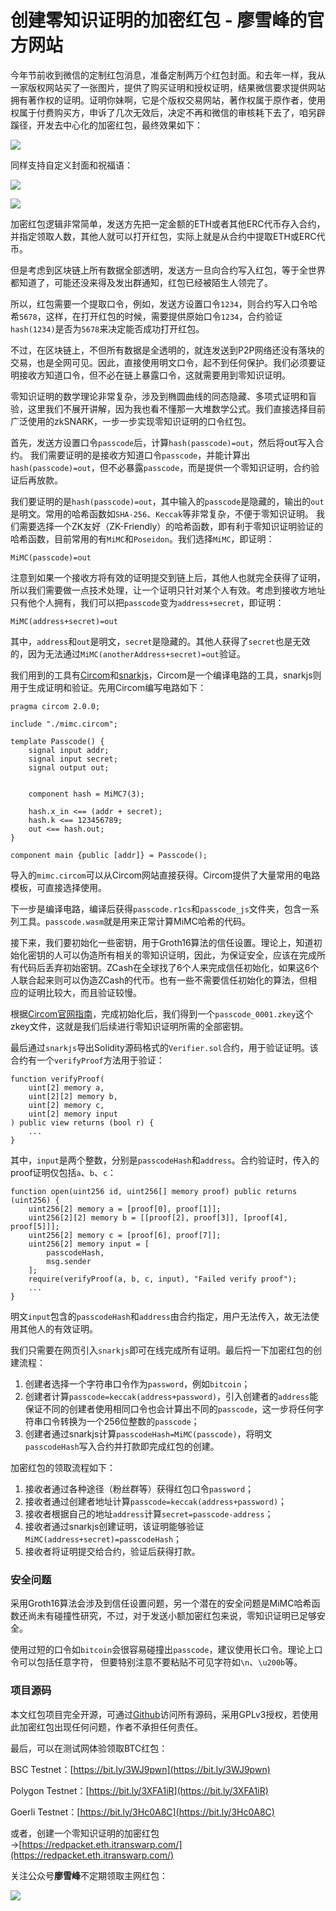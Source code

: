 # 创建零知识证明的加密红包 - 廖雪峰的官方网站
今年节前收到微信的定制红包消息，准备定制两万个红包封面。和去年一样，我从一家版权网站买了一张图片，提供了购买证明和授权证明，结果微信要求提供网站拥有著作权的证明。证明你妹啊，它是个版权交易网站，著作权属于原作者，使用权属于付费购买方，申诉了几次无效后，决定不再和微信的审核耗下去了，咱另辟蹊径，开发去中心化的加密红包，最终效果如下：

![](https://www.liaoxuefeng.com/files/attachments/1526959372763203/l)

同样支持自定义封面和祝福语：

![](https://www.liaoxuefeng.com/files/attachments/1526959410511938/l)

![](https://www.liaoxuefeng.com/files/attachments/1527185124884547/l)

加密红包逻辑非常简单，发送方先把一定金额的ETH或者其他ERC代币存入合约，并指定领取人数，其他人就可以打开红包，实际上就是从合约中提取ETH或ERC代币。

但是考虑到区块链上所有数据全部透明，发送方一旦向合约写入红包，等于全世界都知道了，可能还没来得及发出群通知，红包已经被陌生人领完了。

所以，红包需要一个提取口令，例如，发送方设置口令`1234`，则合约写入口令哈希`5678`，这样，在打开红包的时候，需要提供原始口令`1234`，合约验证`hash(1234)`是否为`5678`来决定能否成功打开红包。

不过，在区块链上，不但所有数据是全透明的，就连发送到P2P网络还没有落块的交易，也是全网可见。因此，直接使用明文口令，起不到任何保护。我们必须要证明接收方知道口令，但不必在链上暴露口令，这就需要用到零知识证明。

零知识证明的数学理论非常复杂，涉及到椭圆曲线的同态隐藏、多项式证明和盲验，这里我们不展开讲解，因为我也看不懂那一大堆数学公式。我们直接选择目前广泛使用的zkSNARK，一步一步实现零知识证明的口令红包。

首先，发送方设置口令`passcode`后，计算`hash(passcode)=out`，然后将out写入合约。 我们需要证明的是接收方知道口令`passcode`，并能计算出`hash(passcode)=out`，但不必暴露`passcode`，而是提供一个零知识证明，合约验证后再放款。

我们要证明的是`hash(passcode)=out`，其中输入的`passcode`是隐藏的，输出的`out`是明文。常用的哈希函数如`SHA-256`、`Keccak`等非常复杂，不便于零知识证明。 我们需要选择一个ZK友好（ZK-Friendly）的哈希函数，即有利于零知识证明验证的哈希函数，目前常用的有`MiMC`和`Poseidon`。我们选择`MiMC`，即证明：

```
MiMC(passcode)=out

```

注意到如果一个接收方将有效的证明提交到链上后，其他人也就完全获得了证明，所以我们需要做一点技术处理，让一个证明只针对某个人有效。考虑到接收方地址只有他个人拥有，我们可以把`passcode`变为`address+secret`，即证明：

```
MiMC(address+secret)=out

```

其中，`address`和`out`是明文，`secret`是隐藏的。其他人获得了`secret`也是无效的，因为无法通过`MiMC(anotherAddress+secret)=out`验证。

我们用到的工具有[Circom](https://github.com/iden3/circom)和[snarkjs](https://github.com/iden3/snarkjs)，Circom是一个编译电路的工具，snarkjs则用于生成证明和验证。先用Circom编写电路如下：

```
pragma circom 2.0.0;

include "./mimc.circom";

template Passcode() {
    signal input addr; 
    signal input secret; 
    signal output out; 

    
    component hash = MiMC7(3);

    hash.x_in <== (addr + secret); 
    hash.k <== 123456789; 
    out <== hash.out; 
}

component main {public [addr]} = Passcode();

```

导入的`mimc.circom`可以从Circom网站直接获得。Circom提供了大量常用的电路模板，可直接选择使用。

下一步是编译电路，编译后获得`passcode.r1cs`和`passcode_js`文件夹，包含一系列工具。`passcode.wasm`就是用来正常计算MiMC哈希的代码。

接下来，我们要初始化一些密钥，用于Groth16算法的信任设置。理论上，知道初始化密钥的人可以伪造所有相关的零知识证明，因此，为保证安全，应该在完成所有代码后丢弃初始密钥。ZCash在全球找了6个人来完成信任初始化，如果这6个人联合起来则可以伪造ZCash的代币。也有一些不需要信任初始化的算法，但相应的证明比较大，而且验证较慢。

根据[Circom官网指南](https://docs.circom.io/)，完成初始化后，我们得到一个`passcode_0001.zkey`这个zkey文件，这就是我们后续进行零知识证明所需的全部密钥。

最后通过`snarkjs`导出Solidity源码格式的`Verifier.sol`合约，用于验证证明。该合约有一个`verifyProof`方法用于验证：

```
function verifyProof(
    uint[2] memory a,
    uint[2][2] memory b,
    uint[2] memory c,
    uint[2] memory input
) public view returns (bool r) {
    ...
}

```

其中，`input`是两个整数，分别是`passcodeHash`和`address`。合约验证时，传入的proof证明仅包括`a`、`b`、`c`：

```
function open(uint256 id, uint256[] memory proof) public returns (uint256) {
    uint256[2] memory a = [proof[0], proof[1]];
    uint256[2][2] memory b = [[proof[2], proof[3]], [proof[4], proof[5]]];
    uint256[2] memory c = [proof[6], proof[7]];
    uint256[2] memory input = [
        passcodeHash,
        msg.sender
    ];
    require(verifyProof(a, b, c, input), "Failed verify proof");
    ...
}

```

明文`input`包含的`passcodeHash`和`address`由合约指定，用户无法传入，故无法使用其他人的有效证明。

我们只需要在网页引入`snarkjs`即可在线完成所有证明。最后捋一下加密红包的创建流程：

1.  创建者选择一个字符串口令作为`password`，例如`bitcoin`；
2.  创建者计算`passcode=keccak(address+password)`，引入创建者的`address`能保证不同的创建者使用相同口令也会计算出不同的`passcode`，这一步将任何字符串口令转换为一个256位整数的`passcode`；
3.  创建者通过snarkjs计算`passcodeHash=MiMC(passcode)`，将明文`passcodeHash`写入合约并打款即完成红包的创建。

加密红包的领取流程如下：

1.  接收者通过各种途径（粉丝群等）获得红包口令`password`；
2.  接收者通过创建者地址计算`passcode=keccak(address+password)`；
3.  接收者根据自己的地址`address`计算`secret=passcode-address`；
4.  接收者通过snarkjs创建证明，该证明能够验证`MiMC(address+secret)=passcodeHash`；
5.  接收者将证明提交给合约，验证后获得打款。

### 安全问题

采用Groth16算法会涉及到信任设置问题，另一个潜在的安全问题是MiMC哈希函数还尚未有碰撞性研究，不过，对于发送小额加密红包来说，零知识证明已足够安全。

使用过短的口令如`bitcoin`会很容易碰撞出`passcode`，建议使用长口令。理论上口令可以包括任意字符， 但要特别注意不要粘贴不可见字符如`\n`、`\u200b`等。

### 项目源码

本文红包项目完全开源，可通过[Github](https://github.com/michaelliao/red-packet-contract)访问所有源码，采用GPLv3授权，若使用此加密红包出现任何问题，作者不承担任何责任。

最后，可以在测试网体验领取BTC红包：

BSC Testnet：[https://bit.ly/3WJ9pwn](https://bit.ly/3WJ9pwn)

Polygon Testnet：[https://bit.ly/3XFA1iR](https://bit.ly/3XFA1iR)

Goerli Testnet：[https://bit.ly/3Hc0A8C](https://bit.ly/3Hc0A8C)

或者，创建一个零知识证明的加密红包→[https://redpacket.eth.itranswarp.com/](https://redpacket.eth.itranswarp.com/)

关注公众号**廖雪峰**不定期领取主网红包：

![](https://www.liaoxuefeng.com/files/attachments/1340208951853121/0)